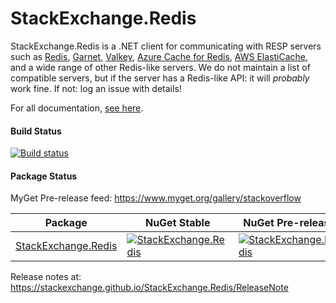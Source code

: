



StackExchange.Redis
===================

StackExchange.Redis is a .NET client for communicating with RESP servers such as [Redis](https://redis.io/), [Garnet](https://microsoft.github.io/garnet/), [Valkey](https://valkey.io/), [Azure Cache for Redis](https://azure.microsoft.com/products/cache), [AWS ElastiCache](https://aws.amazon.com/elasticache/), and a wide range of other Redis-like servers. We do not maintain a list of compatible servers, but if the server has a Redis-like API: it will *probably* work fine. If not: log an issue with details!

For all documentation, [see here](https://stackexchange.github.io/StackExchange.Redis/).

#### Build Status

[![Build status](https://ci.appveyor.com/api/projects/status/2o3frasprum8mbaj/branch/main?svg=true)](https://ci.appveyor.com/project/StackExchange/stackexchange-redis/branch/main)

#### Package Status

MyGet Pre-release feed: https://www.myget.org/gallery/stackoverflow

| Package | NuGet Stable | NuGet Pre-release | Downloads | MyGet |
| ------- | ------------ | ----------------- | --------- | ----- |
| [StackExchange.Redis](https://www.nuget.org/packages/StackExchange.Redis/) | [![StackExchange.Redis](https://img.shields.io/nuget/v/StackExchange.Redis.svg)](https://www.nuget.org/packages/StackExchange.Redis/) | [![StackExchange.Redis](https://img.shields.io/nuget/vpre/StackExchange.Redis.svg)](https://www.nuget.org/packages/StackExchange.Redis/absoluteLatest) | [![StackExchange.Redis](https://img.shields.io/nuget/dt/StackExchange.Redis.svg)](https://www.nuget.org/packages/StackExchange.Redis/) | [![StackExchange.Redis MyGet](https://img.shields.io/myget/stackoverflow/vpre/StackExchange.Redis.svg)](https://www.myget.org/feed/stackoverflow/package/nuget/StackExchange.Redis) |

Release notes at: https://stackexchange.github.io/StackExchange.Redis/ReleaseNote